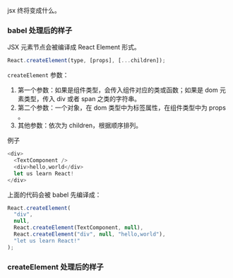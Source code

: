 jsx 终将变成什么。

### babel 处理后的样子

JSX 元素节点会被编译成 React Element 形式。

```js
React.createElement(type, [props], [...children]);
```

`createElement` 参数：

1. 第一个参数：如果是组件类型，会传入组件对应的类或函数；如果是 dom 元素类型，传入 div 或者 span 之类的字符串。
2. 第二个参数：一个对象，在 dom 类型中为标签属性，在组件类型中为 props 。
3. 其他参数：依次为 children，根据顺序排列。

例子

```js
<div>
  <TextComponent />
  <div>hello,world</div>
  let us learn React!
</div>
```

上面的代码会被 babel 先编译成：

```js
React.createElement(
  "div",
  null,
  React.createElement(TextComponent, null),
  React.createElement("div", null, "hello,world"),
  "let us learn React!"
);
```


### createElement 处理后的样子

